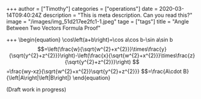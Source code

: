 +++
author = ["Timothy"]
categories = ["operations"]
date = 2020-03-14T09:40:24Z
description = "This is meta description. Can you read this?"
image = "/images/img_51d217ee2fc1-1.jpeg"
tage = ["tags"]
title = "Angle Between Two Vectors Formula Proof"

+++
\begin{equation} 
\cos\left(a+b\right)=\cos a\cos b-\sin a\sin b
$$=\left(\frac{w}{\sqrt{w^{2}+x^{2}}}\times\frac{y}{\sqrt{y^{2}+z^{2}}}\right)-\left(\frac{x}{\sqrt{w^{2}+x^{2}}}\times\frac{z}{\sqrt{y^{2}+z^{2}}}\right)
$$=\frac{wy-xz}{\sqrt{w^{2}+x^{2}}\sqrt{y^{2}+z^{2}}}
$$=\frac{A\cdot B}{\left|A\right|\left|B\right|}
\end{equation}

(Draft work in progress)
